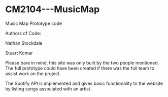 # CM2104---MusicMap
Music Map Prototype code

Authors of Code: 

Nathan Stockdale

Stuart Komar


Please bare in mind, this site was only built by the two people mentioned. The full prototype
could have been created if there was the full team to assist work on the project.

The Spotify API is implemented and gives basic functionality to the website by listing songs associated 
with an artist. 


